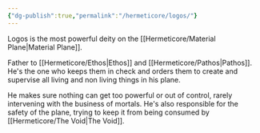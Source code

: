 ```yaml
---
{"dg-publish":true,"permalink":"/hermeticore/logos/"}
---
```


Logos is the most powerful deity on the [[Hermeticore/Material Plane\|Material Plane]].

Father to [[Hermeticore/Ethos\|Ethos]] and [[Hermeticore/Pathos\|Pathos]]. He's the one who keeps them in check and orders them to create and supervise all living and non living things in his plane.

He makes sure nothing can get too powerful or out of control, rarely intervening with the business of mortals.
He's also responsible for the safety of the plane, trying to keep it from being consumed by [[Hermeticore/The Void\|The Void]].